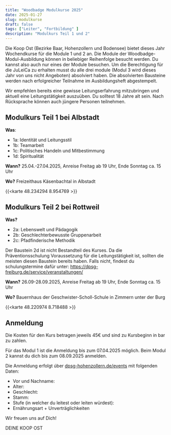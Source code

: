 ```yaml
---
title: "Woodbadge Modulkurse 2025"
date: 2025-01-27
slug: modulkurse
draft: false
tags: ["Leiter", "Fortbildung" ]
description: "Modulkurs Teil 1 und 2"
---
```


Die Koop Ost (Bezirke Baar, Hohenzollern und Bodensee) bietet dieses Jahr Wochendkurse für die Module 1 und 2 an.
Die Module der Woodbadge-Modul-Ausbildung können in beliebiger Reihenfolge besucht werden. Du kannst also auch nur eines der Module besuchen.
Um die Berechtigung für die JuLeiCa zu erhalten musst du alle drei module (Modul 3 wird dieses Jahr von uns nicht Angeboten) absolviert haben. Die absolvierten Bausteine  werden nach erfolgreicher Teilnahme im Ausbildungsheft abgestempelt.

Wir empfehlen bereits eine gewisse Leitungserfahrung mitzubringen und aktuell eine Leitungstätigkeit auszuüben.
Du solltest 18 Jahre alt sein. Nach Rücksprache können auch jüngere Personen teilnehmen.


## Modulkurs Teil 1 bei Albstadt

**Was**:

- 1a: Identität und Leitungsstil
- 1b: Teamarbeit
- 1c: Politisches Handeln und Mitbestimmung
- 1d: Spiritualität

**Wann?** 25.04.-27.04.2025, Anreise Freitag ab 19 Uhr, Ende Sonntag ca. 15 Uhr

**Wo?** Freizeithaus Käsenbachtal in Albstadt

{{<karte 48.234294 8.954769 >}}

## Modulkurs Teil 2 bei Rottweil

**Was?**

- 2a: Lebenswelt und Pädagogik
- 2b: Geschlechterbewusste Gruppenarbeit
- 2c: Pfadfinderische Methodik

Der Baustein 2d ist nicht Bestandteil des Kurses. Da die Präventionsschulung Voraussetzung für die Leitungstätigkeit ist, sollten die meisten diesen Baustein bereits haben. Falls nicht, findest du schulungstermine dafür unter: https://dpsg-freiburg.de/service/veranstaltungen/

**Wann?** 26.09-28.09.2025, Anreise Freitag ab 19 Uhr, Ende Sonntag ca. 15 Uhr

**Wo?** Bauernhaus der Geschwister-Scholl-Schule in Zimmern unter der Burg

{{<karte 48.220974 8.718488 >}}

## Anmeldung

Die Kosten für den Kurs betragen jeweils 45€ und sind zu Kursbeginn in bar zu zahlen.

Für das Modul 1 ist die Anmeldung bis zum 07.04.2025 möglich. Beim Modul 2 kannst du dich bis zum 08.09.2025 anmelden.

Die Anmeldung erfolgt úber  [dpsg-hohenzollern.de/events](https://dpsg-hohenzollern.de/events) mit folgenden Daten:

- Vor und Nachname:
- Alter:
- Geschlecht:
- Stamm:
- Stufe (in welcher du leitest oder leiten würdest):
- Ernährungsart + Unverträglichkeiten


Wir freuen uns auf Dich!

DEINE KOOP OST
